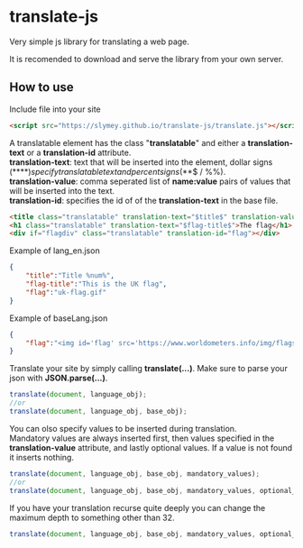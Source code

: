 # translate-js
Very simple js library for translating a web page.

It is recomended to download and serve the library from your own server.

## How to use
Include file into your site
```html
<script src="https://slymey.github.io/translate-js/translate.js"></script>
```


A translatable element has the class "**translatable**" and either a **translation-text** or a **translation-id** attribute.<br>
**translation-text**: text that will be inserted into the element, dollar signs (**$**) specify translatable text and percent signs (**%**) specify values that are inserted into the translated text. To insert either character raw just double it ($$ / %%).<br>
**translation-value**: comma seperated list of **name:value** pairs of values that will be inserted into the text.<br>
**translation-id**: specifies the id of of the **translation-text** in the base file.
```html
<title class="translatable" translation-text="$title$" translation-value="num:2">Title</title>
<h1 class="translatable" translation-text="$flag-title$">The flag</h1>
<div if="flagdiv" class="translatable" translation-id="flag"></div>
```
Example of lang_en.json
```json
{
    "title":"Title %num%",
    "flag-title":"This is the UK flag",
    "flag":"uk-flag.gif"
}
```
Example of baseLang.json
```json
{
    "flag":"<img id='flag' src='https://www.worldometers.info/img/flags/$flag$'>"
}
```


Translate your site by simply calling **translate(...)**. Make sure to parse your json with **JSON.parse(...)**.<br>
```javascript
translate(document, language_obj);
//or
translate(document, language_obj, base_obj);
```


You can olso specify values to be inserted during translation.<br>
Mandatory values are always inserted first, then values specified in the **translation-value** attribute, and lastly optional values. If a value is not found it inserts nothing.
```javascript
translate(document, language_obj, base_obj, mandatory_values);
//or
translate(document, language_obj, base_obj, mandatory_values, optional_values);
```


If you have your translation recurse quite deeply you can change the maximum depth to something other than 32.
```javascript
translate(document, language_obj, base_obj, mandatory_values, optional_values, max_depth);
```
